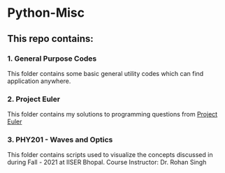 # Python-Misc
## This repo contains:
### 1. General Purpose Codes
This folder contains some basic general utility codes which can find application anywhere.
### 2. Project Euler
This folder contains my solutions to programming questions from [Project Euler](https://projecteuler.net/archives "Project Euler")
### 3. PHY201 - Waves and Optics
This folder contains scripts used to visualize the concepts discussed in during Fall - 2021 at IISER Bhopal. 
Course Instructor: Dr. Rohan Singh
